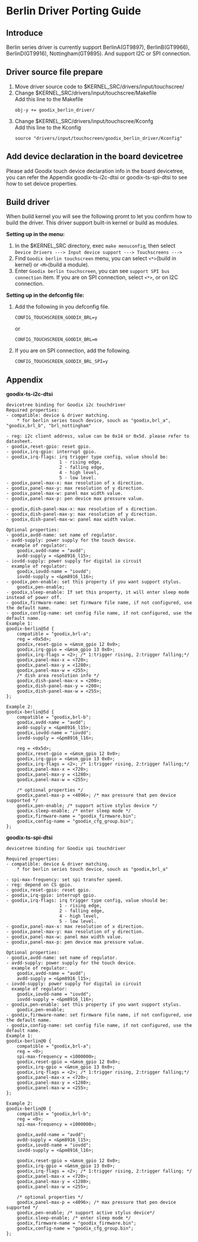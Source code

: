 # **Berlin Driver Porting Guide**

## **Introduce**
Berlin series driver is currently support BerlinA(GT9897), BerlinB(GT9966), BerlinD(GT9916), Nottingham(GT9895). And support I2C or SPI connection.

## **Driver source file prepare**
1. Move driver source code to $KERNEL_SRC/drivers/input/touchscree/
2. Change $KERNEL_SRC/drivers/input/touchscree/Makefile  
	Add this line to the Makefile
	```
	obj-y += goodix_berlin_driver/
	```
3. Change $KERNEL_SRC/drivers/input/touchscree/Kconfg  
	Add this line to the Kconfig
	```
	source "drivers/input/touchscreen/goodix_berlin_driver/Kconfig"
	```

## **Add device declaration in the board devicetree**
Please add Goodix touch device declaration info in the board devicetree, you can refer the Appendix goodix-ts-i2c-dtsi or goodix-ts-spi-dtsi  to see how to set deivce properties.

## **Build driver**
When build kernel you will see the following promt to let you confirm how to build the driver. This driver support built-in kernel or build as modules.

**Setting up in the menu:**
1. In the $KERNEL_SRC directory, exec `make menuconfig`, then select  
`Device Drivers ---> Input device support ---> Touchscreens --->`  
2. Find `Goodix berlin touchscreen` menu, you can select `<*>`(build in kernel) or `<M>`(build a module).
3. Enter `Goodix berlin touchscreen`, you can see `support SPI bus connection` item. If 
you are on SPI connection, select `<*>`, or on I2C connection.

**Setting up in the defconfig file:**
1. Add the following in you defconfig file.
	```
	CONFIG_TOUCHSCREEN_GOODIX_BRL=y
	```
	or
	```
	CONFIG_TOUCHSCREEN_GOODIX_BRL=m
	```
2. If you are on SPI connection, add the following.
	```
	CONFIG_TOUCHSCREEN_GOODIX_BRL_SPI=y
	```

## **Appendix**

**goodix-ts-i2c-dtsi**

```dts
devicetree binding for Goodix i2c touchdriver
Required properties:
- compatible: device & driver matching.
	* for berlin series touch device, souch as "goodix,brl_a", "goodix,brl_b", "brl_nottingham"

- reg: i2c client address, value can be 0x14 or 0x5d. please refer to datasheet.
- goodix,reset-gpio: reset gpio.
- goodix,irq-gpio: interrupt gpio. 
- goodix,irq-flags: irq trigger type config, value should be:
	       			1 - rising edge,
	       			2 - falling edge,
	       			4 - high level,
	       			5 - low level.
- goodix,panel-max-x: max resolution of x direction.
- goodix,panel-max-y: max resolution of y direction.
- goodix,panel-max-w: panel max width value.
- goodix,panel-max-p: pen device max pressure value.

- goodix,dish-panel-max-x: max resolution of x direction.
- goodix,dish-panel-max-y: max resolution of y direction.
- goodix,dish-panel-max-w: panel max width value.

Optional properties:
- goodix,avdd-name: set name of regulator.
- avdd-supply: power supply for the touch device.
  example of regulator:
	goodix,avdd-name = "avdd";
	avdd-supply = <&pm8916_l15>;
- iovdd-supply: power supply for digital io circuit
  example of regulator:
	goodix,iovdd-name = "iovdd";
	iovdd-supply = <&pm8916_l16>;
- goodix,pen-enable: set this property if you want support stylus.
	goodix,pen-enable;
- goodix,sleep-enable: If set this property, it will enter sleep mode instead of power off.
- goodix,firmware-name: set firmware file name, if not configured, use the default name.
- goodix,config-name: set config file name, if not configured, use the default name.
Example 1:
goodix-berlin@5d {
	compatible = "goodix,brl-a";
	reg = <0x5d>;
	goodix,reset-gpio = <&msm_gpio 12 0x0>;
	goodix,irq-gpio = <&msm_gpio 13 0x0>;
	goodix,irq-flags = <2>; /* 1:trigger rising, 2:trigger falling;*/
	goodix,panel-max-x = <720>;
	goodix,panel-max-y = <1280>;
	goodix,panel-max-w = <255>;
	/* dish area resolution info */
	goodix,dish-panel-max-x = <200>;
	goodix,dish-panel-max-y = <200>;
	goodix,dish-panel-max-w = <255>;
};

Example 2:
goodix-berlin@5d {
	compatible = "goodix,brl-b";
	goodix,avdd-name = "avdd";
	avdd-supply = <&pm8916_l15>;
	goodix,iovdd-name = "iovdd";
	iovdd-supply = <&pm8916_l16>;

	reg = <0x5d>;
	goodix,reset-gpio = <&msm_gpio 12 0x0>;
	goodix,irq-gpio = <&msm_gpio 13 0x0>;
	goodix,irq-flags = <2>; /* 1:trigger rising, 2:trigger falling;*/
	goodix,panel-max-x = <720>;
	goodix,panel-max-y = <1280>;
	goodix,panel-max-w = <255>;

	/* optional properties */
	goodix,panel-max-p = <4096>; /* max pressure that pen device supported */
	goodix,pen-enable; /* support active stylus device */
	goodix.sleep-enable; /* enter sleep mode */
	goodix,firmware-name = "goodix_firmware.bin";
	goodix,config-name = "goodix_cfg_group.bin";
};
```

**goodix-ts-spi-dtsi**

```dts
devicetree binding for Goodix spi touchdriver

Required properties:
- compatible: device & driver matching.
	* for berlin series touch device, souch as "goodix,brl_a"

- spi-max-frequency: set spi transfer speed.
- reg: depend on CS gpio.
- goodix,reset-gpio: reset gpio.
- goodix,irq-gpio: interrupt gpio.
- goodix,irq-flags: irq trigger type config, value should be:
	       			1 - rising edge,
	       			2 - falling edge,
	       			4 - high level,
	       			5 - low level.
- goodix,panel-max-x: max resolution of x direction.
- goodix,panel-max-y: max resolution of y direction.
- goodix,panel-max-w: panel max width value.
- goodix,panel-max-p: pen device max pressure value.

Optional properties:
- goodix,avdd-name: set name of regulator.
- avdd-supply: power supply for the touch device.
  example of regulator:
	goodix,avdd-name = "avdd";
	avdd-supply = <&pm8916_l15>;
- iovdd-supply: power supply for digital io circuit
  example of regulator:
	goodix,iovdd-name = "iovdd";
	iovdd-supply = <&pm8916_l16>;
- goodix,pen-enable: set this property if you want support stylus.
	goodix,pen-enable;
- goodix,firmware-name: set firmware file name, if not configured, use the default name.
- goodix,config-name: set config file name, if not configured, use the default name.	
Example 1:
goodix-berlin@0 {
	compatible = "goodix,brl-a";
	reg = <0>;
	spi-max-frequency = <1000000>;
	goodix,reset-gpio = <&msm_gpio 12 0x0>;
	goodix,irq-gpio = <&msm_gpio 13 0x0>;
	goodix,irq-flags = <2>; /* 1:trigger rising, 2:trigger falling;*/
	goodix,panel-max-x = <720>;
	goodix,panel-max-y = <1280>;
	goodix,panel-max-w = <255>;
};

Example 2:
goodix-berlin@0 {
	compatible = "goodix,brl-b";
	reg = <0>;
	spi-max-frequency = <1000000>;

	goodix,avdd-name = "avdd";
	avdd-supply = <&pm8916_l15>;
	goodix,iovdd-name = "iovdd";
	iovdd-supply = <&pm8916_l16>;

	goodix,reset-gpio = <&msm_gpio 12 0x0>;
	goodix,irq-gpio = <&msm_gpio 13 0x0>;
	goodix,irq-flags = <2>; /* 1:trigger rising, 2:trigger falling; */
	goodix,panel-max-x = <720>;
	goodix,panel-max-y = <1280>;
	goodix,panel-max-w = <255>;

	/* optional properties */
	goodix,panel-max-p = <4096>; /* max pressure that pen device supported */
	goodix,pen-enable; /* support active stylus device*/
	goodix.sleep-enable; /* enter sleep mode */
	goodix,firmware-name = "goodix_firmware.bin";
	goodix,config-name = "goodix_cfg_group.bin";
};
```

